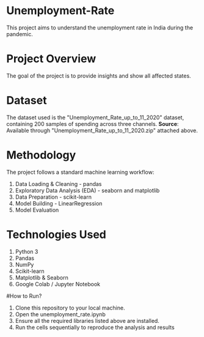 # Unemployment-Rate

This project aims to understand the unemployment rate in India during the pandemic.

# Project Overview
The goal of the project is to provide insights and show all affected states.

# Dataset
The dataset used is the "Unemployment_Rate_up_to_11_2020" dataset, containing 200 samples of spending across three channels.
**Source**: Available through "Unemployment_Rate_up_to_11_2020.zip" attached above.

# Methodology
The project follows a standard machine learning workflow:
1. Data Loading & Cleaning           - pandas
2. Exploratory Data Analysis (EDA)   - seaborn and matplotlib
3. Data Preparation                  - scikit-learn
4. Model Building                    - LinearRegression
5. Model Evaluation

# Technologies Used
1. Python 3
2. Pandas
3. NumPy
4. Scikit-learn
5. Matplotlib & Seaborn
6. Google Colab / Jupyter Notebook

#How to Run?
1. Clone this repository to your local machine.
2. Open the unemployment_rate.ipynb
3. Ensure all the required libraries listed above are installed.
4. Run the cells sequentially to reproduce the analysis and results

